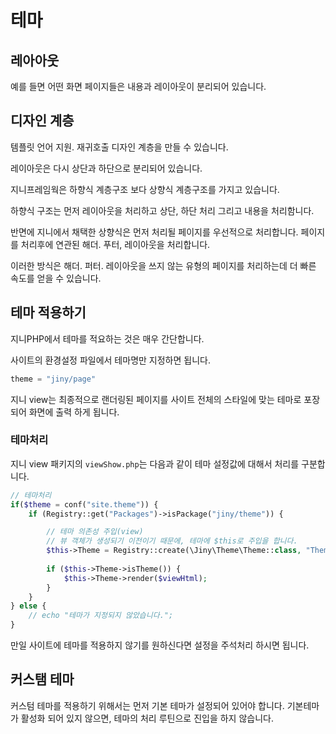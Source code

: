 # 테마

## 레아아웃
예를 들면 어떤 화면 페이지들은 내용과 레이아웃이 분리되어 있습니다.

## 디자인 계층
템플릿 언어 지원. 재귀호출 디자인 계층을 만들 수 있습니다.



레이아웃은 다시 상단과 하단으로 분리되어 있습니다.

지니프레임웍은 하향식 계층구조 보다 상향식 계층구조를 가지고 있습니다.

하향식 구조는 먼저 레이아웃을 처리하고 상단, 하단 처리 그리고 내용을 처리함니다.

반면에 지니에서 채택한 상향식은 먼저 처리될 페이지를 우선적으로 처리합니다. 페이지를 처리후에 연관된 해더. 푸터, 레이아웃을 처리합니다.

이러한 방식은 해더. 퍼터. 레이아웃을 쓰지 않는 유형의 페이지를 처리하는데 더 빠른 속도를 얻을 수 있습니다.

## 테마 적용하기
지니PHP에서 테마를 적요하는 것은 매우 간단합니다.

사이트의 환경설정 파일에서 테마명만 지정하면 됩니다.

```php
theme = "jiny/page"
```

지니 view는 최종적으로 랜더링된 페이지를 사이트 전체의 스타일에 맞는 테마로 포장되어 화면에 출력 하게 됩니다.



### 테마처리
지니 view 패키지의 `viewShow.php`는 다음과 같이 테마 설정값에 대해서 처리를 구분합니다.

```php
// 테마처리
if($theme = conf("site.theme")) {
    if (Registry::get("Packages")->isPackage("jiny/theme")) {

        // 테마 의존성 주입(view)
        // 뷰 객체가 생성되기 이전이기 때문에, 테마에 $this로 주입을 합니다.
        $this->Theme = Registry::create(\Jiny\Theme\Theme::class, "Theme", $this);
        
        if ($this->Theme->isTheme()) {
            $this->Theme->render($viewHtml);        
        }
    }
} else {
    // echo "테마가 지정되지 않았습니다.";
}
```

만일 사이트에 테마를 적용하지 않기를 원하신다면 설정을 주석처리 하시면 됩니다.


## 커스탬 테마
커스텀 테마를 적용하기 위해서는 먼저 기본 테마가 설정되어 있어야 합니다. 기본테마가 활성화 되어 있지 않으면, 테마의 처리 루틴으로 진입을 하지 않습니다.


